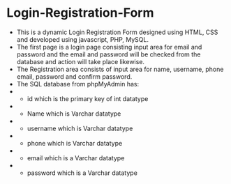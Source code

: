 # Login-Registration-Form
- This is a dynamic Login Registration Form designed using HTML, CSS and developed using javascript, PHP, MySQL. 
- The first page is a login page consisting input area for email and password and the email and password will be checked from the database and action will take place likewise.
- The Registration area consists of input area for name, username, phone email, password and confirm password.
- The SQL database from phpMyAdmin has: 
- - id which is the primary key of int datatype
- - Name which is Varchar datatype
- - username which is Varchar datatype
- - phone which is Varchar datatype
- - email which is a Varchar datatype
- - password which is a Varchar datatype
